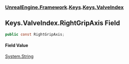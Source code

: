 ### [UnrealEngine.Framework](./UnrealEngine-Framework.md 'UnrealEngine.Framework').[Keys](./Keys.md 'UnrealEngine.Framework.Keys').[Keys.ValveIndex](./Keys-ValveIndex.md 'UnrealEngine.Framework.Keys.ValveIndex')
## Keys.ValveIndex.RightGripAxis Field
  
```csharp
public const RightGripAxis;
```
#### Field Value
[System.String](https://docs.microsoft.com/en-us/dotnet/api/System.String 'System.String')  
